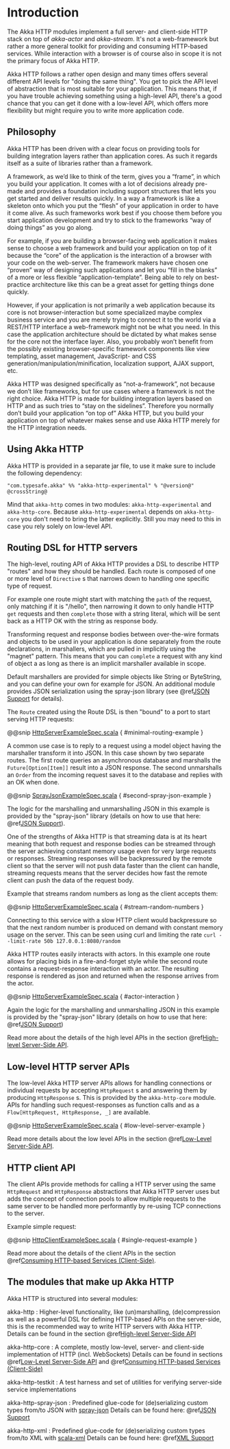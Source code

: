 # Introduction

The Akka HTTP modules implement a full server- and client-side HTTP stack on top of *akka-actor* and *akka-stream*. It's
not a web-framework but rather a more general toolkit for providing and consuming HTTP-based services. While interaction
with a browser is of course also in scope it is not the primary focus of Akka HTTP.

Akka HTTP follows a rather open design and many times offers several different API levels for "doing the same thing".
You get to pick the API level of abstraction that is most suitable for your application.
This means that, if you have trouble achieving something using a high-level API, there's a good chance that you can get
it done with a low-level API, which offers more flexibility but might require you to write more application code.

## Philosophy

Akka HTTP has been driven with a clear focus on providing tools for building integration layers rather than application cores. As such it regards itself as a suite of libraries rather than a framework.

A framework, as we’d like to think of the term, gives you a “frame”, in which you build your application. It comes with a lot of decisions already pre-made and provides a foundation including support structures that lets you get started and deliver results quickly. In a way a framework is like a skeleton onto which you put the “flesh” of your application in order to have it come alive. As such frameworks work best if you choose them before you start application development and try to stick to the frameworks “way of doing things” as you go along.

For example, if you are building a browser-facing web application it makes sense to choose a web framework and build your application on top of it because the “core” of the application is the interaction of a browser with your code on the web-server. The framework makers have chosen one “proven” way of designing such applications and let you “fill in the blanks” of a more or less flexible “application-template”. Being able to rely on best-practice architecture like this can be a great asset for getting things done quickly.

However, if your application is not primarily a web application because its core is not browser-interaction but some specialized maybe complex business service and you are merely trying to connect it to the world via a REST/HTTP interface a web-framework might not be what you need. In this case the application architecture should be dictated by what makes sense for the core not the interface layer. Also, you probably won’t benefit from the possibly existing browser-specific framework components like view templating, asset management, JavaScript- and CSS generation/manipulation/minification, localization support, AJAX support, etc.

Akka HTTP was designed specifically as “not-a-framework”, not because we don’t like frameworks, but for use cases where a framework is not the right choice. Akka HTTP is made for building integration layers based on HTTP and as such tries to “stay on the sidelines”. Therefore you normally don’t build your application “on top of” Akka HTTP, but you build your application on top of whatever makes sense and use Akka HTTP merely for the HTTP integration needs.

## Using Akka HTTP

Akka HTTP is provided in a separate jar file, to use it make sure to include the following dependency:

```
"com.typesafe.akka" %% "akka-http-experimental" % "@version@" @crossString@
```

Mind that `akka-http` comes in two modules: `akka-http-experimental` and `akka-http-core`. Because `akka-http-experimental`
depends on `akka-http-core` you don't need to bring the latter explicitly. Still you may need to this in case you rely
solely on low-level API.

## Routing DSL for HTTP servers

The high-level, routing API of Akka HTTP provides a DSL to describe HTTP "routes" and how they should be handled.
Each route is composed of one or more level of `Directive` s that narrows down to handling one specific type of
request.

For example one route might start with matching the `path` of the request, only matching if it is "/hello", then
narrowing it down to only handle HTTP `get` requests and then `complete` those with a string literal, which
will be sent back as a HTTP OK with the string as response body.

Transforming request and response bodies between over-the-wire formats and objects to be used in your application is
done separately from the route declarations, in marshallers, which are pulled in implicitly using the "magnet" pattern.
This means that you can `complete` a request with any kind of object a as long as there is an implicit marshaller
available in scope.

Default marshallers are provided for simple objects like String or ByteString, and you can define your own for example
for JSON. An additional module provides JSON serialization using the spray-json library (see @ref[JSON Support](common/json-support.md#akka-http-spray-json)
for details).

The `Route` created using the Route DSL is then "bound" to a port to start serving HTTP requests:

@@snip [HttpServerExampleSpec.scala](../../../../test/scala/docs/http/scaladsl/HttpServerExampleSpec.scala) { #minimal-routing-example }

A common use case is to reply to a request using a model object having the marshaller transform it into JSON. In
this case shown by two separate routes. The first route queries an asynchronous database and marshalls the
`Future[Option[Item]]` result into a JSON response. The second unmarshalls an `Order` from the incoming request
saves it to the database and replies with an OK when done.

@@snip [SprayJsonExampleSpec.scala](../../../../test/scala/docs/http/scaladsl/SprayJsonExampleSpec.scala) { #second-spray-json-example }

The logic for the marshalling and unmarshalling JSON in this example is provided by the "spray-json" library
(details on how to use that here: @ref[JSON Support](common/json-support.md#akka-http-spray-json)).

One of the strengths of Akka HTTP is that streaming data is at its heart meaning that both request and response bodies
can be streamed through the server achieving constant memory usage even for very large requests or responses. Streaming
responses will be backpressured by the remote client so that the server will not push data faster than the client can
handle, streaming requests means that the server decides how fast the remote client can push the data of the request
body.

Example that streams random numbers as long as the client accepts them:

@@snip [HttpServerExampleSpec.scala](../../../../test/scala/docs/http/scaladsl/HttpServerExampleSpec.scala) { #stream-random-numbers }

Connecting to this service with a slow HTTP client would backpressure so that the next random number is produced on
demand with constant memory usage on the server. This can be seen using curl and limiting the rate
`curl --limit-rate 50b 127.0.0.1:8080/random`

Akka HTTP routes easily interacts with actors. In this example one route allows for placing bids in a fire-and-forget
style while the second route contains a request-response interaction with an actor. The resulting response is rendered
as json and returned when the response arrives from the actor.

@@snip [HttpServerExampleSpec.scala](../../../../test/scala/docs/http/scaladsl/HttpServerExampleSpec.scala) { #actor-interaction }

Again the logic for the marshalling and unmarshalling JSON in this example is provided by the "spray-json" library
(details on how to use that here: @ref[JSON Support](common/json-support.md#akka-http-spray-json))

Read more about the details of the high level APIs in the section @ref[High-level Server-Side API](routing-dsl/index.md#http-high-level-server-side-api).

## Low-level HTTP server APIs

The low-level Akka HTTP server APIs allows for handling connections or individual requests by accepting
`HttpRequest` s and answering them by producing `HttpResponse` s. This is provided by the `akka-http-core` module.
APIs for handling such request-responses as function calls and as a `Flow[HttpRequest, HttpResponse, _]` are available.

@@snip [HttpServerExampleSpec.scala](../../../../test/scala/docs/http/scaladsl/HttpServerExampleSpec.scala) { #low-level-server-example }

Read more details about the low level APIs in the section @ref[Low-Level Server-Side API](low-level-server-side-api.md#http-low-level-server-side-api).

## HTTP client API

The client APIs provide methods for calling a HTTP server using the same `HttpRequest` and `HttpResponse` abstractions
that Akka HTTP server uses but adds the concept of connection pools to allow multiple requests to the same server to be
handled more performantly by re-using TCP connections to the server.

Example simple request:

@@snip [HttpClientExampleSpec.scala](../../../../test/scala/docs/http/scaladsl/HttpClientExampleSpec.scala) { #single-request-example }

Read more about the details of the client APIs in the section @ref[Consuming HTTP-based Services (Client-Side)](client-side/index.md#http-client-side).

## The modules that make up Akka HTTP

Akka HTTP is structured into several modules:

akka-http
: Higher-level functionality, like (un)marshalling, (de)compression as well as a powerful DSL
for defining HTTP-based APIs on the server-side, this is the recommended way to write HTTP servers
with Akka HTTP. Details can be found in the section @ref[High-level Server-Side API](routing-dsl/index.md#http-high-level-server-side-api)

akka-http-core
: A complete, mostly low-level, server- and client-side implementation of HTTP (incl. WebSockets)
Details can be found in sections @ref[Low-Level Server-Side API](low-level-server-side-api.md#http-low-level-server-side-api) and @ref[Consuming HTTP-based Services (Client-Side)](client-side/index.md#http-client-side)

akka-http-testkit
: A test harness and set of utilities for verifying server-side service implementations

akka-http-spray-json
: Predefined glue-code for (de)serializing custom types from/to JSON with [spray-json](https://github.com/spray/spray-json)
Details can be found here: @ref[JSON Support](common/json-support.md#akka-http-spray-json)

akka-http-xml
: Predefined glue-code for (de)serializing custom types from/to XML with [scala-xml](https://github.com/scala/scala-xml)
Details can be found here: @ref[XML Support](common/xml-support.md#akka-http-xml-marshalling)
